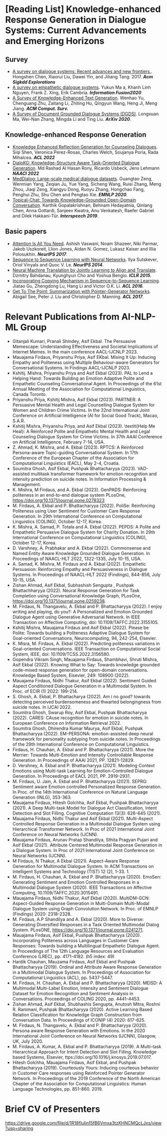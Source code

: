 # **[Reading List] Knowledge-enhanced Response Generation in Dialogue Systems: Current Advancements and Emerging Horizons** 

## Survey
- [A survey on dialogue systems: Recent advances and new frontiers.](https://dl.acm.org/doi/pdf/10.1145/3166054.3166058). Hongshen Chen, Xiaorui Liu, Dawei Yin, and Jiliang Tang. 2017. ***Acm Sigkdd Explorations***
- [A survey on empathetic dialogue systems](https://www.sciencedirect.com/science/article/pii/S1566253520303092). Yukun Ma a, Khanh Linh Nguyen, Frank Z. Xing, Erik Cambria. ***Information Fusion2020***
- [A Survey of Knowledge-Enhanced Text Generation](https://arxiv.org/pdf/2010.04389.pdf). Wenhao Yu, Chenguang Zhu, Zaitang Li, Zhiting Hu, Qingyun Wang, Heng Ji, Meng Jiang. ***ACM Comput. Surv.***
- [A Survey of Document Grounded Dialogue Systems (DGDS)](https://arxiv.org/abs/2004.13818?context=stat). Longxuan Ma, Wei-Nan Zhang, Mingda Li and Ting Liu. ***ArXiv 2020***.

## Knowledge-enhanced Response Generation
- [Knowledge Enhanced Reflection Generation for Counseling Dialogues](https://aclanthology.org/2022.acl-long.221/). Siqi Shen, Veronica Perez-Rosas, Charles Welch, Soujanya Poria, Rada Mihalcea. ***ACL 2022***
- [DialoKG: Knowledge-Structure Aware Task-Oriented Dialogue Generation](https://aclanthology.org/2022.findings-naacl.195.pdf). Md Rashad Al Hasan Rony, Ricardo Usbeck, Jens Lehmann  ***NAACl 2022***
- [MedDialog: Large-scale medical dialogue datasets](https://aclanthology.org/2020.emnlp-main.743.pdf). Guangtao Zeng, Wenmian Yang, Zeqian Ju, Yue Yang, Sicheng Wang, Ruisi Zhang, Meng Zhou, Jiaqi Zeng, Xiangyu Dong, Ruoyu Zhang, Hongchao Fang, Penghui Zhu, Shu Chen and Pengtao Xie. ***EMNLP 2020***. 
- [Topical-Chat: Towards Knowledge-Grounded Open-Domain Conversation](https://www.isca-speech.org/archive/Interspeech_2019/pdfs/3079.pdf). Karthik Gopalakrishnan, Behnam Hedayatnia, Qinlang Chen, Anna Gottardi, Sanjeev Kwatra, Anu Venkatesh, Raefer Gabriel and Dilek Hakkani-Tür. ***Interspeech 2019***.


## Basic papers
- [Attention Is All You Need](https://arxiv.org/abs/1706.03762). Ashish Vaswani, Noam Shazeer, Niki Parmar, Jakob Uszkoreit, Llion Jones, Aidan N. Gomez, Lukasz Kaiser and Illia Polosukhin. ***NeurIPS 2017***.
- [Sequence to Sequence Learning with Neural Networks](https://arxiv.org/abs/1409.3215). Ilya Sutskever, Oriol Vinyals and Quoc V. Le. ***NeurIPS 2014***.
- [Neural Machine Translation by Jointly Learning to Align and Translate](https://arxiv.org/abs/1409.0473). Dzmitry Bahdanau, Kyunghyun Cho and Yoshua Bengio. ***ICLR 2015***.
- [Incorporating Copying Mechanism in Sequence-to-Sequence Learning](https://arxiv.org/abs/1603.06393). Jiatao Gu, Zhengdong Lu, Hang Li and Victor O.K. Li. ***ACL 2016***. 
- [Get To The Point: Summarization with Pointer-Generator Networks](https://arxiv.org/abs/1704.04368). Abigail See, Peter J. Liu and Christopher D. Manning. ***ACL 2017***.


# Relevant Publications from AI-NLP-ML Group

- Gitanjali Kumari, Pranali Shindey, Asif Ekbal. The Persuasive Memescape: Understanding Effectiveness and Societal Implications of Internet Memes. In the main conference AACL-IJCNLP 2023.
- Mauajama Firdaus, Priyanshu Priya, Asif EKbal. Mixing It Up: Inducing Empathy and Politeness using Multiple Behaviour-aware Generators for Conversational Systems. In Findings AACL-IJCNLP 2023.
- Kshitij. Mishra, Priyanshu Priya and Asif Ekbal (2023). PAL to Lend a Helping Hand: Towards Building an Emotion Adaptive Polite and Empathetic Counseling Conversational Agent. In Proceedings of the 61st Annual Meeting of the Association for Computational Linguistics, Canada Toronto.
- Priyanshu Priya, Kshitij Mishra, Asif Ekbal (2023). PARTNER: A Persuasive Mental Health and Legal Counselling Dialogue System for Women and Children Crime Victims. In the 32nd International Joint Conference on Artificial Intelligence (AI for Social Good Track), Macao, S.A.R.
- Kshitij Mishra, Priyanshu Priya, and Asif Ekbal (2023). \textit{Help Me Heal}: A Reinforced Polite and Empathetic Mental Health and Legal Counseling Dialogue System for Crime Victims. In 37th AAAI Conference on Artificial Intelligence, February 7-14, USA.
- Z. Ahmad, K. Mishra, and A. Ekbal (2023). RPTCS: A Reinforced Persona-aware Topic-guiding Conversational System. In 17th Conference of the European Chapter of the Association for Computational Linguistics (EACL), May 2-4, Croatia.
- Soumitra Ghosh, Asif Ekbal, Pushpak Bhattacharyya (2023). VAD-assisted multitask transformer framework for emotion recognition and intensity prediction on suicide notes. In Information Processing \& Management.  
- K. Mishra, M Firdaus, and A. Ekbal (2023). GenPADS: Reinforcing politeness in an end-to-end dialogue system PLosOne, https://doi.org/10.1371/journal.pone.0278323
- M. Firdaus, A. Ekbal and P. Bhattacharyya (2022).  PoliSe: Reinforcing Politeness using User Sentiment for Customer Care Response Generation. In 29th International Conference on Computational Linguistics (COLING), October 12-17, Korea. 
- K. Mishra, A. Samad, P. Totala and A. Ekbal (2022). PEPDS: A Polite and Empathetic Persuasive Dialogue System for Charity Donation. In 29th International Conference on Computational Linguistics (COLING), October 12-17, Korea.   
- D. Varshney, A. Prabhakar and A. Ekbal (2022). Commonsense and Named Entity Aware Knowledge Grounded Dialogue Generation. In Proceedings of NAACL-HLT 2022, 1322-1335, July 10-15, USA. 
- A. Samad, K. Mishra, M. Firdaus and A. Ekbal (2022). Empathetic Persuasion: Reinforcing Empathy and Persuasiveness in Dialogue Systems. In Proceedings of NAACL-HLT 2022 (Findings), 844-856, July 10-15, USA.    
- Zishan Ahmad, Asif Ekbal, Subhashish Sengupta , Pushpak Bhattachharyya (2022). Neural Response Generation for Task Completion using Conversational Knowledge Graph, PLosOne, https://doi.org/10.1371/journal.pone.0259238.     
- M. Firdaus, N. Thangavelu, A. Ekbal and P. Bhattacharyya (2022).  I enjoy writing and playing, do you?: A Personalized and Emotion Grounded Dialogue Agent using Generative Adversarial Network. In IEEE Transaction on Affective Computing, doi: 10.1109/TAFFC.2022.3155105.  
- Kshitij Mishra, Mauajama Firdaus and Asif Ekbal (2022). Please be Polite: Towards building a Politeness Adaptive Dialogue System for Goal-oriented Conversations, Neurocomputing, 94, 242-254, Elsevier.   
- K. Misra, M. Firdaus, A. Ekbal (2022). Predicting politeness variations in Goal-oriented Conversations. IEEE Transaction on Computational Social System, IEEE, doi: 10.1109/TCSS.2022.3156580.   
- Gopendra Vikram Singh, Mauajama Firdaus, Shambhavi, Shruti Mishra, Asif Ekbal (2022). Knowing What to Say: Towards knowledge grounded code-mixed response generation for open-domain conversations. Knowledge Based System, Elsevier, 249: 108900 (2022).    
- Mauajama Firdaus, Nidhi Thakur, Asif Ekbal (2022). Sentiment Guided Aspect Conditioned Dialogue Generation in a Multimodal System. In Proc. of ECIR (1) 2022: 199-214. 
- S. Ghosh, A. Ekbal, P. Bhattacharya (2022). Am i no good? towards detecting perceived burdensomeness and thwarted belongingness from suicide notes. In IJCAI 2022.
- Soumitra Ghosh, Swarup Roy, Asif Ekbal, Pushpak Bhattacharyya (2022). CARES: CAuse recognition for emotion in suicide notes. In European Conference on Information Retrieval 2022.
- Soumitra Ghosh, Dhirendra Kumar Maurya, Asif Ekbal, Pushpak Bhattacharyya (2022). EM-PERSONA: emotion-assisted deep neural framework for personality subtyping from suicide notes. In Proceedings of the 29th International Conference on Computational Linguistics.    
- Firdaus, H. Chauhan, A. Ekbal and P. Bhattacharyya (2021). More the Merrier: Towards Multi-Emotion and Intensity Controllable Response Generation. In Proceedings of AAAI 2021, PP. 12821-12829.    
- D. Vershney, A. Ekbal and P. Bhattacharyya (2021). Modeling Context Emotions using Multi-task Learning for Emotion-Controlled Dialogue Generation. In Proceedings of EACL 2021, PP. 2919-2931.     
- M. Firdaus, U. Jain, A. Ekbal and P. Bhattacharyya (2021). SEPRG: Sentiment aware Emotion controlled Personalized Response Generation. In Proc. of the 14th International Conference on Natural Language Generation (INLG), 353-363.    
- Mauajama Firdaus, Hitesh Golchha, Asif Ekbal, Pushpak Bhattacharyya (2021). A Deep Multi-task Model for Dialogue Act Classification, Intent Detection and Slot Filling. Cognitive Computation 13(3): 626-645 (2021).    
- Mauajama Firdaus, Nidhi Thakur and Asif Ekbal (2021). Multi-Aspect Controlled Response Generation in a Multimodal Dialogue System using Hierarchical Transformer Network. In Proc of 2021 International Joint Conference on Neural Networks (IJCNN).     
- Mauajama Firdaus, Arunav Pratap Shandilya, Sthita Pragyan Pujari and Asif Ekbal (2021). Attribute Centered Multimodal Response Generation in a Dialogue System. In Proc of 2021 International Joint Conference on Neural Networks (IJCNN).     
- M Firdaus, N Thakur, A Ekbal (2021). Aspect-Aware Response Generation for Multimodal Dialogue System. In ACM Transactions on Intelligent Systems and Technology (TIST) 12 (2), 1-33. 1.      
- M. Firdaus, H. Chauhan, A. Ekbal and P. Bhattacharyya (2020). EmoSen: Generating Sentiment and Emotion Controlled Responses in a Multimodal Dialogue System (2020). IEEE Transactions on Affective Computing, 10.1109/TAFFC.2020.3015491.   
- Mauajama Firdaus, Nidhi Thakur, Asif Ekbal (2020). MultiDM-GCN: Aspect-Guided Response Generation in Multi-Domain Multi-Modal Dialogue System using Graph Convolution Network. In Proc. of  EMNLP (Findings) 2020: 2318-2328.     
- M. Firdaus, A.P Shandilya and A. Ekbal (2020). More to Diverse:  Generating Diversified Responses in a Task Oriented Multimodal Dialog System. PLosONE, https://doi.org/10.1371/journal.pone.0241271.     
- Mauajama Firdaus, Asif Ekbal, Pushpak Bhattacharyya (2020). Incorporating Politeness across Languages in Customer Care Responses: Towards building a Multilingual Empathetic Dialogue Agent. In Proceedings of The 12th Language Resources and Evaluation Conference (LREC), pp. 4171-4182. (h5 index: 49)    
- Hardik Chauhan, Mauzama Firdaus, Asif Ekbal and Pushpak Bhattacharyya (2019). Ordinal and Attribute Aware Response Generation in a Multimodal Dialogue System. In Proceedings of Association for Computational Linguistics (ACL), pp. 5437-5447.    
- M. Firdaus, H. Chauhan, A. Ekbal and P. Bhattacharyya (2020). MEISD: A Multimodal Multi-Label Emotion, Intensity and Sentiment Dialogue Dataset for Emotion Recognition and Sentiment Analysis in Conversations. Proceedings of COLING 2020, pp. 4441-4453.     
- Zishan Ahmad, Asif Ekbal, Shubhashis Sengupta, Anutosh Mitra, Roshni R. Rammani, Pushpak Bhattacharyya (2020). Active Learning Based Relation Classification for Knowledge Graph Construction from Conversation Data. In Proceedings of ICONIP (4) 2020: 617-625.     
- M. Firdaus, N. Thangavelu, A. Ekbal and P. Bhattacharyya (2020). Persona aware Response Generation with Emotions. In the 2020 International Joint Conference on Neural Networks (IJCNN), Glasgow, UK, July 2020.  
- M. Firdaus, A. Kumar, A. Ekbal and P. Bhattacharyya (2019). A Multi-task Hierarchical Approach for Intent Detection and Slot Filling. Knowledge based Systems, Elsevier, ttps://doi.org/10.1016/j.knosys.2019.07.017.     
- Hitesh Golchha, Mauajama Firdaus, Asif Ekbal, and Pushpak Bhattacharyya (2019). Courteously Yours: Inducing courteous behavior in Customer Care responses using Reinforced Pointer Generator Network. In Proceedings of the 2019 Conference of the North American Chapter of the Association for Computational Linguistics: Human Language Technologies, pp. 851-860. 2019.  

# Brief CV of Presenters

https://drive.google.com/file/d/1R18fIulin15fB6Vmxa3tzKHNCMQcLJxs/view?usp=sharing
